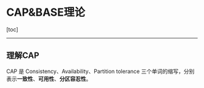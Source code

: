 # CAP&BASE理论

[toc]

---

## 理解CAP

CAP 是 Consistency、Availability、Partition tolerance 三个单词的缩写，分别表示**一致性**、**可用性**、**分区容忍性**。


